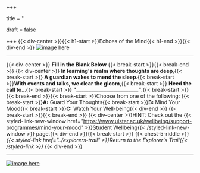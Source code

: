 +++

title = ''

draft = false

+++
{{< div-center >}}{{< h1-start >}}Echoes of the Mind{{< h1-end >}}{{< div-end >}}
![image here](../images/chest-3.png#center)
___
{{< div-center >}} **Fill in the Blank Below** {{< break-start >}}{{< break-end >}}
{{< div-center >}} **In learning's realm where thoughts are deep**,{{< break-start >}} **A guardian wakes to mend the sleep**.{{< break-start >}}**With events and talks, we clear the gloom**,{{< break-start >}} **Heed the call to**...{{< break-start >}} **"_________________________"**.{{< break-start >}}{{< break-end >}}{{< break-start >}}Choose from one of the following: {{< break-start >}}**A:** Guard Your Thoughts{{< break-start >}}**B:** Mind Your Mood{{< break-start >}}**C:** Watch Your Well-being{{< div-end >}}
{{< break-start >}}{{< break-end >}}
{{< div-center >}}HINT: Check out the {{< styled-link-new-window href="https://www.ulster.ac.uk/wellbeing/support-programmes/mind-your-mood" >}}Student Wellbeing{{< /styled-link-new-window >}} page.{{< div-end >}}{{< break-start >}}
{{< chest-5-riddle >}}
*{{< styled-link href="../explorers-trail" >}}Return to the Explorer's Trail{{< /styled-link >}}*
{{< div-end >}}



___

[![image here](../images/lost-icon.png#center)](../lost)